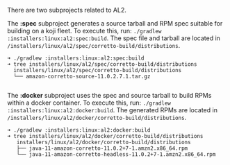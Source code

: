 There are two subprojects related to AL2.

The **:spec** subproject generates a source tarball and RPM spec
suitable for building on a koji fleet. To execute this, run:
`./gradlew :installers:linux:al2:spec:build`. The spec file
and tarball are located in `/installers/linux/al2/spec/corretto-build/distributions`.


```
➜ ./gradlew :installers:linux:al2:spec:build
➜ tree installers/linux/al2/spec/corretto-build/distributions
  installers/linux/al2/spec/corretto-build/distributions
  └── amazon-corretto-source-11.0.2.7.1.tar.gz


```

The **:docker** subproject uses the spec and source tarball to build
RPMs within a docker container. To execute this, run:
`./gradlew :installers:linux:al2:docker:build`. The generated RPMs are
 located in `/installers/linux/al2/docker/corretto-build/distributions`.


```
➜ ./gradlew :installers:linux:al2:docker:build
➜ tree installers/linux/al2/docker/corretto-build/distributions
   installers/linux/al2/docker/corretto-build/distributions
   ├── java-11-amazon-corretto-11.0.2+7-1.amzn2.x86_64.rpm
   └── java-11-amazon-corretto-headless-11.0.2+7-1.amzn2.x86_64.rpm
```
